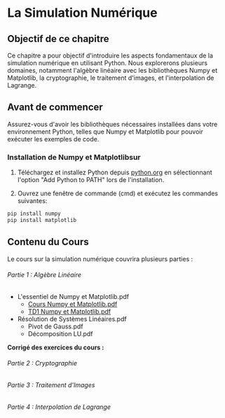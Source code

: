 # La Simulation Numérique

## Objectif de ce chapitre

Ce chapitre a pour objectif d'introduire les aspects fondamentaux de la simulation numérique en utilisant Python. Nous explorerons plusieurs domaines, notamment l'algèbre linéaire avec les bibliothèques Numpy et Matplotlib, la cryptographie, le traitement d'images, et l'interpolation de Lagrange. 

## Avant de commencer
Assurez-vous d'avoir les bibliothèques nécessaires installées dans votre environnement Python, telles que Numpy et Matplotlib pour pouvoir exécuter les exemples de code.

### Installation de Numpy et Matplotlibsur 

1. Téléchargez et installez Python depuis [python.org](https://www.python.org/downloads/) en sélectionnant l'option "Add Python to PATH" lors de l'installation.

2. Ouvrez une fenêtre de commande (cmd) et exécutez les commandes suivantes:
```bash 
pip install numpy
pip install matplotlib
```


## Contenu du Cours

Le cours sur la simulation numérique couvrira plusieurs parties :

###### Partie 1 : Algèbre Linéaire

- L'essentiel de Numpy et Matplotlib.pdf
	- [Cours Numpy et Matplotlib.pdf](./essentiel_numpy.pdf)
	- [TD1 Numpy et Matplotlib.pdf](./TD1_numpy_Matplotlib.pdf)
- Résolution de Systèmes Linéaires.pdf
	- Pivot de Gauss.pdf
	- Décomposition LU.pdf


**Corrigé des exercices du cours :**


###### Partie 2 : Cryptographie



###### Partie 3 : Traitement d'Images



###### Partie 4 : Interpolation de Lagrange





